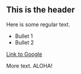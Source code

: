 ## This is the header

Here is some regular text.

 * Bullet 1
 * Bullet 2

[Link to Google](http://www.google.com)

More text. ALOHA!